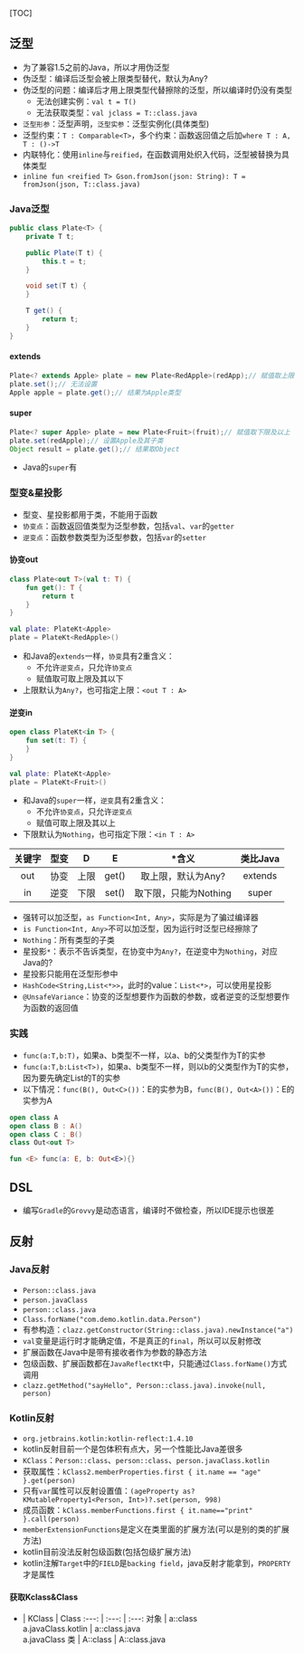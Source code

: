 [TOC]

## 泛型
* 为了兼容1.5之前的Java，所以才用伪泛型
* 伪泛型：编译后泛型会被上限类型替代，默认为Any?
* 伪泛型的问题：编译后才用上限类型代替擦除的泛型，所以编译时仍没有类型
	* 无法创建实例：`val t = T()`
	* 无法获取类型：`val jclass = T::class.java`
* `泛型形参`：泛型声明，`泛型实参`：泛型实例化(具体类型)
* 泛型约束：`T : Comparable<T>`，多个约束：函数返回值之后加`where T : A, T : ()->T`
* 内联特化：使用`inline`与`reified`，在函数调用处织入代码，泛型被替换为具体类型
* `inline fun <reified T> Gson.fromJson(json: String): T = fromJson(json, T::class.java)`

### Java泛型
```java
public class Plate<T> {
    private T t;

    public Plate(T t) {
        this.t = t;
    }

    void set(T t) {
    }

    T get() {
        return t;
    }
}
```

#### extends
```java
Plate<? extends Apple> plate = new Plate<RedApple>(redApp);// 赋值取上限及以下
plate.set();// 无法设置
Apple apple = plate.get();// 结果为Apple类型
```

#### super
```java
Plate<? super Apple> plate = new Plate<Fruit>(fruit);// 赋值取下限及以上
plate.set(redApple);// 设置Apple及其子类
Object result = plate.get();// 结果取Object
```
* Java的`super`有

### 型变&星投影
* 型变、星投影都用于类，不能用于函数
* `协变点`：函数返回值类型为泛型参数，包括`val`、`var`的`getter`
* `逆变点`：函数参数类型为泛型参数，包括`var`的`setter`

#### 协变out
```kotlin
class Plate<out T>(val t: T) {
    fun get(): T {
        return t
    }
}

val plate: PlateKt<Apple>
plate = PlateKt<RedApple>()
```
* 和Java的`extends`一样，`协变`具有2重含义：
	* 不允许`逆变点`，只允许`协变点`
	* 赋值取可取上限及其以下
* 上限默认为`Any?`，也可指定上限：`<out T : A>`

#### 逆变in
```kotlin
open class PlateKt<in T> {
    fun set(t: T) {
    }
}

val plate: PlateKt<Apple>
plate = PlateKt<Fruit>()
```

* 和Java的`super`一样，`逆变`具有2重含义：
	* 不允许`协变点`，只允许`逆变点`
	* 赋值可取上限及其以上
* 下限默认为`Nothing`，也可指定下限：`<in T : A>`


关键字| 型变 | D | E | *含义 | 类比Java
:---: | :---: | :---: | :---: | :---: | :---:
out | 协变 | 上限 | get() | 取上限，默认为Any? | extends
in | 逆变 | 下限 | set() | 取下限，只能为Nothing | super

* 强转可以加泛型，`as Function<Int, Any>`，实际是为了骗过编译器
* `is Function<Int, Any>`不可以加泛型，因为运行时泛型已经擦除了
* `Nothing`：所有类型的子类
* 星投影`*`：表示不告诉类型，在协变中为`Any?`，在逆变中为`Nothing`，对应Java的?
* 星投影只能用在泛型形参中
* `HashCode<String,List<*>>`，此时的value：`List<*>`，可以使用星投影
* `@UnsafeVariance`：协变的泛型想要作为函数的参数，或者逆变的泛型想要作为函数的返回值

### 实践
* `func(a:T,b:T)`，如果a、b类型不一样，以a、b的父类型作为T的实参
* `func(a:T,b:List<T>)`，如果a、b类型不一样，则以b的父类型作为T的实参，因为要先确定List的T的实参
* 以下情况：`func(B(), Out<C>())`：E的实参为B，`func(B(), Out<A>())`：E的实参为A
```kotlin
open class A
open class B : A()
open class C : B()
class Out<out T>

fun <E> func(a: E, b: Out<E>){}
```

## DSL
* 编写`Gradle`的`Grovvy`是动态语言，编译时不做检查，所以IDE提示也很差

## 反射
### Java反射
* `Person::class.java`
* `person.javaClass`
* `person::class.java`
* `Class.forName("com.demo.kotlin.data.Person")`
* 有参构造：`clazz.getConstructor(String::class.java).newInstance("a")`
* `val`变量是运行时才能确定值，不是真正的`final`，所以可以反射修改
* 扩展函数在Java中是带有接收者作为参数的静态方法
* 包级函数、扩展函数都在`JavaReflectKt`中，只能通过`Class.forName()`方式调用
* `clazz.getMethod("sayHello", Person::class.java).invoke(null, person)`

### Kotlin反射
* `org.jetbrains.kotlin:kotlin-reflect:1.4.10`
* kotlin反射目前一个是包体积有点大，另一个性能比Java差很多
* `KClass`：`Person::class`、`person::class`、`person.javaClass.kotlin`
* 获取属性：`kClass2.memberProperties.first { it.name == "age" }.get(person)`
* 只有`var`属性可以反射设置值：`(ageProperty as? KMutableProperty1<Person, Int>)?.set(person, 998)`
* 成员函数：`kClass.memberFunctions.first { it.name=="print" }.call(person)`
* `memberExtensionFunctions`是定义在类里面的扩展方法(可以是别的类的扩展方法)
* kotlin目前没法反射包级函数(包括包级扩展方法)
* kotlin注解`Target`中的`FIELD`是`backing field`，java反射才能拿到，`PROPERTY`才是属性

#### 获取Kclass&Class
- | KClass | Class
:---: | :---: | :---:
对象 | a::class<br/>a.javaClass.kotlin | a::class.java<br/>a.javaClass 
类 | A::class | A::class.java